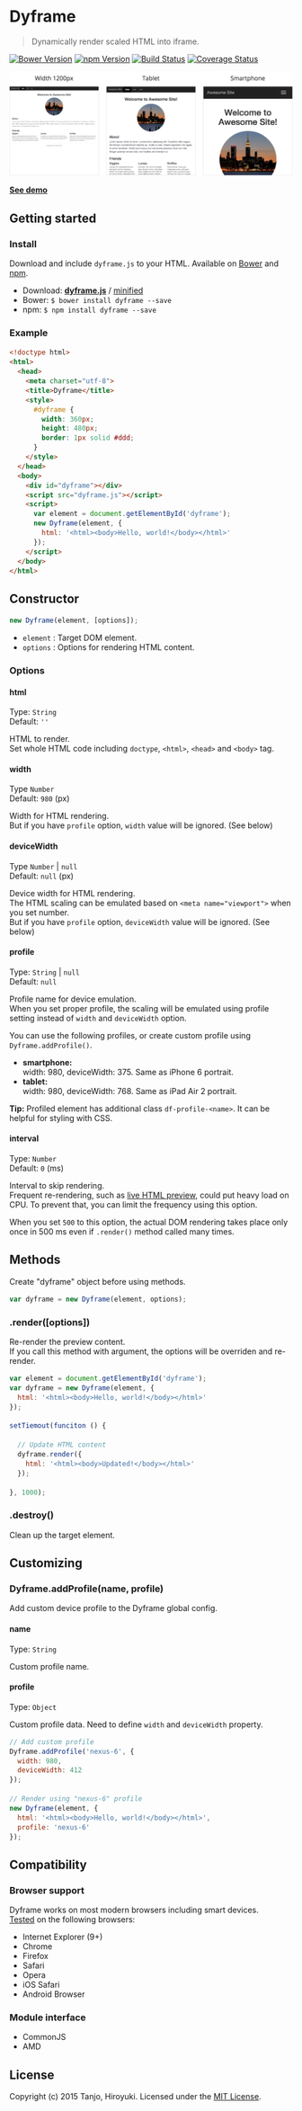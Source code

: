 # Dyframe
> Dynamically render scaled HTML into iframe.

[![Bower Version][bower-image]][bower-url]
[![npm Version][npm-image]][npm-url]
[![Build Status][travis-image]][travis-url]
[![Coverage Status][coveralls-image]][coveralls-url]

[![Dyframe](demo/demo.png)](http://htanjo.github.io/dyframe/)

[**See demo**](http://htanjo.github.io/dyframe/)

## Getting started
### Install

Download and include `dyframe.js` to your HTML.
Available on [Bower](http://bower.io/) and [npm](https://www.npmjs.com/).

* Download: [**dyframe.js**][uncompressed-url] / [minified][minified-url]
* Bower: `$ bower install dyframe --save`
* npm: `$ npm install dyframe --save`

### Example
```html
<!doctype html>
<html>
  <head>
    <meta charset="utf-8">
    <title>Dyframe</title>
    <style>
      #dyframe {
        width: 360px;
        height: 480px;
        border: 1px solid #ddd;
      }
    </style>
  </head>
  <body>
    <div id="dyframe"></div>
    <script src="dyframe.js"></script>
    <script>
      var element = document.getElementById('dyframe');
      new Dyframe(element, {
        html: '<html><body>Hello, world!</body></html>'
      });
    </script>
  </body>
</html>
```

## Constructor
```js
new Dyframe(element, [options]);
```

- `element` : Target DOM element.
- `options` : Options for rendering HTML content.

### Options

#### html
Type: `String`  
Default: `''`

HTML to render.  
Set whole HTML code including `doctype`, `<html>`, `<head>` and `<body>` tag.

#### width
Type `Number`  
Default: `980` (px)

Width for HTML rendering.  
But if you have `profile` option, `width` value will be ignored. (See below)

#### deviceWidth
Type `Number` | `null`  
Default: `null` (px)

Device width for HTML rendering.  
The HTML scaling can be emulated based on `<meta name="viewport">` when you set number.  
But if you have `profile` option, `deviceWidth` value will be ignored. (See below)

#### profile
Type: `String` | `null`  
Default: `null`

Profile name for device emulation.  
When you set proper profile, the scaling will be emulated using profile setting instead of `width` and `deviceWidth` option.

You can use the following profiles, or create custom profile using `Dyframe.addProfile()`.

- **smartphone:**  
  width: 980, deviceWidth: 375. Same as iPhone 6 portrait.
- **tablet:**  
  width: 980, deviceWidth: 768. Same as iPad Air 2 portrait.

**Tip:** Profiled element has additional class `df-profile-<name>`.
It can be helpful for styling with CSS.

#### interval
Type: `Number`  
Default: `0` (ms)

Interval to skip rendering.  
Frequent re-rendering, such as [live HTML preview](http://htanjo.github.io/dyframe/), could put heavy load on CPU.
To prevent that, you can limit the frequency using this option.

When you set `500` to this option, the actual DOM rendering takes place only once in 500 ms even if `.render()` method called many times.

## Methods
Create "dyframe" object before using methods.

```js
var dyframe = new Dyframe(element, options);
```

### .render([options])
Re-render the preview content.  
If you call this method with argument, the options will be overriden and re-render.

```js
var element = document.getElementById('dyframe');
var dyframe = new Dyframe(element, {
  html: '<html><body>Hello, world!</body></html>'
});

setTiemout(funciton () {

  // Update HTML content
  dyframe.render({
    html: '<html><body>Updated!</body></html>'
  });

}, 1000);
```

### .destroy()
Clean up the target element.

## Customizing

### Dyframe.addProfile(name, profile)
Add custom device profile to the Dyframe global config.

#### name
Type: `String`

Custom profile name.

#### profile
Type: `Object`

Custom profile data.
Need to define `width` and `deviceWidth` property.

```js
// Add custom profile
Dyframe.addProfile('nexus-6', {
  width: 980,
  deviceWidth: 412
});

// Render using "nexus-6" profile
new Dyframe(element, {
  html: '<html><body>Hello, world!</body></html>',
  profile: 'nexus-6'
});

```

## Compatibility

### Browser support
Dyframe works on most modern browsers including smart devices.  
[Tested](https://saucelabs.com/u/dyframe) on the following browsers:

- Internet Explorer (9+)
- Chrome
- Firefox
- Safari
- Opera
- iOS Safari
- Android Browser

### Module interface
- CommonJS
- AMD

## License
Copyright (c) 2015 Tanjo, Hiroyuki. Licensed under the [MIT License](LICENSE).

[bower-image]: https://img.shields.io/bower/v/dyframe.svg
[bower-url]: http://bower.io/
[npm-image]: https://img.shields.io/npm/v/dyframe.svg
[npm-url]: https://www.npmjs.com/package/dyframe
[travis-image]: https://img.shields.io/travis/htanjo/dyframe/master.svg
[travis-url]: https://travis-ci.org/htanjo/dyframe
[coveralls-image]: https://img.shields.io/coveralls/htanjo/dyframe/master.svg
[coveralls-url]: https://coveralls.io/r/htanjo/dyframe
[uncompressed-url]: https://github.com/htanjo/dyframe/raw/v0.4.0/dyframe.js
[minified-url]: https://github.com/htanjo/dyframe/raw/v0.4.0/dyframe.min.js
